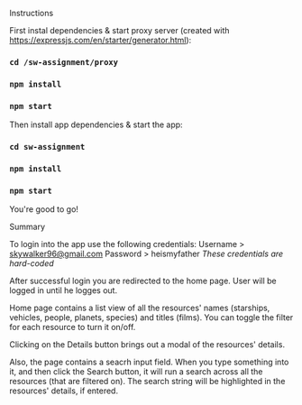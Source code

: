 Instructions

First instal dependencies & start proxy server (created with https://expressjs.com/en/starter/generator.html):
### `cd /sw-assignment/proxy`  
### `npm install`
### `npm start`

Then install app dependencies & start the app:
### `cd sw-assignment`
### `npm install`
### `npm start`

You're good to go!

Summary

To login into the app use the following credentials:
Username > skywalker96@gmail.com
Password > heismyfather
*These credentials are hard-coded*

After successful login you are redirected to the home page.
User will be logged in until he logges out. 

Home page contains a list view of all the resources' names (starships, vehicles, people, planets, species) and titles (films). 
You can toggle the filter for each resource to turn it on/off. 

Clicking on the Details button brings out a modal of the resources' details. 

Also, the page contains a seacrh input field. 
When you type something into it, and then click the Search button, it will run a search across all the resources (that are filtered on).
The search string will be highlighted in the resources' details, if entered.

